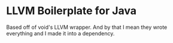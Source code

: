 # LLVM Boilerplate for Java

Based off of void's LLVM wrapper.
And by that I mean they wrote everything and I made it into a dependency.

